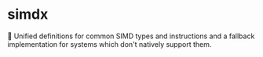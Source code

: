 # simdx
🎹 Unified definitions for common SIMD types and instructions and a fallback implementation for systems which don't natively support them.
